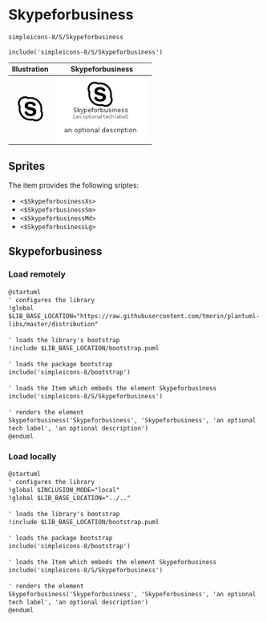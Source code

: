 # Skypeforbusiness


```text
simpleicons-8/S/Skypeforbusiness
```

```text
include('simpleicons-8/S/Skypeforbusiness')
```



| Illustration | Skypeforbusiness |
| :---: | :---: |
| ![illustration for Illustration](../../simpleicons-8/S/Skypeforbusiness.png) | ![illustration for Skypeforbusiness](../../simpleicons-8/S/Skypeforbusiness.Local.png) |



## Sprites
The item provides the following sriptes:

- `<$SkypeforbusinessXs>`
- `<$SkypeforbusinessSm>`
- `<$SkypeforbusinessMd>`
- `<$SkypeforbusinessLg>`





## Skypeforbusiness

### Load remotely
```plantuml
@startuml
' configures the library
!global $LIB_BASE_LOCATION="https://raw.githubusercontent.com/tmorin/plantuml-libs/master/distribution"

' loads the library's bootstrap
!include $LIB_BASE_LOCATION/bootstrap.puml

' loads the package bootstrap
include('simpleicons-8/bootstrap')

' loads the Item which embeds the element Skypeforbusiness
include('simpleicons-8/S/Skypeforbusiness')

' renders the element
Skypeforbusiness('Skypeforbusiness', 'Skypeforbusiness', 'an optional tech label', 'an optional description')
@enduml
```

### Load locally
```plantuml
@startuml
' configures the library
!global $INCLUSION_MODE="local"
!global $LIB_BASE_LOCATION="../.."

' loads the library's bootstrap
!include $LIB_BASE_LOCATION/bootstrap.puml

' loads the package bootstrap
include('simpleicons-8/bootstrap')

' loads the Item which embeds the element Skypeforbusiness
include('simpleicons-8/S/Skypeforbusiness')

' renders the element
Skypeforbusiness('Skypeforbusiness', 'Skypeforbusiness', 'an optional tech label', 'an optional description')
@enduml
```

